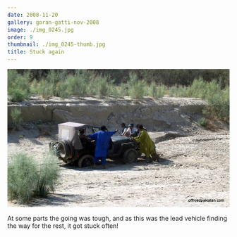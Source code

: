 ```yaml
---
date: 2008-11-20
gallery: goran-gatti-nov-2008
image: ./img_0245.jpg
order: 9
thumbnail: ./img_0245-thumb.jpg
title: Stuck again
---
```


![Stuck again](./img_0245.jpg)

At some parts the going was tough, and as this was the lead vehicle finding the way for the rest, it got stuck often!
